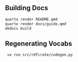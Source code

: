 ## Building Docs

```bash
quarto render README.qmd
quarto render docs/guide.qmd
mkdocs build
```

## Regenerating Vocabs

```bash
 uv run src/rdfcrate/codegen.py
```
